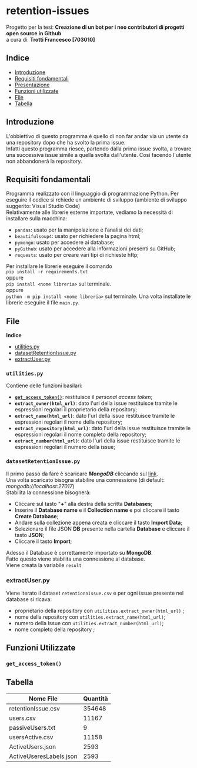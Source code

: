 # retention-issues
Progetto per la tesi: **Creazione di un bot per i neo contributori di progetti open source in Github**  
a cura di: **Trotti Francesco [703010]**  

## Indice
 - [Introduzione](#Introduzione)
 - [Requisiti fondamentali](#Requisiti-fondamentali)
 - [Presentazione](#Presentazione)
 - [Funzioni utilizzate](#Funzioni-utilizzate)
 - [File](#File)
 - [Tabella](#Tabella)
 
## Introduzione
L'obbiettivo di questo programma è quello di non far andar via un utente da una repository dopo che ha svolto la prima issue.  
Infatti questo programma riesce, partendo dalla prima issue svolta, a trovare una successiva issue simile a quella svolta dall'utente. Così facendo l'utente non abbandonerà la repository.  
 
## Requisiti fondamentali
Programma realizzato con il linguaggio di programmazione Python. Per eseguire il codice si rchiede un ambiente di sviluppo (ambiente di sviluppo suggerito: Visual Studio Code)  
Relativamente alle librerie esterne importate, vediamo la necessità di installare sulla macchina:
* `pandas`: usato per la manipolazione e l’analisi dei dati;
* `beautifulsoup4`: usato per richiedere la pagina html;
* `pymongo`: usato per accedere ai database;
* `pyGithub`: usato per accedere alla informazioni presenti su GitHub;
* `requests`: usato per creare vari tipi di richieste http;   

Per installare le librerie eseguire il comando  
`pip install -r requirements.txt`  
oppure  
`pip install <nome libreria>` sul terminale.  
oppure  
`python -m pip install <nome libreria>` sul terminale. 
Una volta installate le librerie eseguire il file `main.py`.
 
## File  
 **Indice**  
 - [utilities.py](#utilitiespy)
 - [datasetRetentionIssue.py](#datasetRetentionIssuepy)
 - [extractUser.py](#extractUserpy)
 
### **`utilities.py`**   
  Contiene delle funzioni basilari:  
   * **[`get_access_token()`](#get_access_token())**: restituisce il *personal access token*;
   * **`extract_owner(html_url)`**: dato l'url della issue restituisce tramite le espressioni regolari il proprietario della repository;
   * **`extract_name(html_url)`**: dato l'url della issue restituisce tramite le espressioni regolari il nome della repository;
   * **`extract_repository(html_url)`**: dato l'url della issue restituisce tramite le espressioni regolari il nome completo della repository;
   * **`extract_number(html_url)`**: dato l'url della issue restituisce tramite le espressioni regolari il numero della issue;  
### **`datasetRetentionIssue.py`**  
  Il primo passo da fare è scaricare ***MongoDB*** cliccando sul [link](https://www.mongodb.com/try/download/community).  
Una volta scaricato bisogna stabilire una connessione (di default: *mongodb://localhost:27017*)  
Stabilita la connessione bisognerà:  
  * Cliccare sul tasto "**+**" alla destra della scritta **Databases**;    
  * Inserire il **Database name** e il **Collection name** e poi cliccare il tasto **Create Database**;    
  * Andare sulla collezione appena creata e cliccare il tasto **Import Data**;    
  * Selezionare il file JSON **DB** presente nella cartella **Database** e cliccare il tasto **JSON**;   
  * Cliccare il tasto **Import**;

  Adesso il Database è correttamente importato su **MongoDB**.  
  Fatto questo viene stabilita una connessione al database.  
  Viene creata la variabile `result`  
### **extractUser.py**  
  Viene iterato il dataset `retentionnIssue.csv` e per ogni issue presente nel database si ricava:  
   * proprietario della repository con `utilities.extract_owner(html_url)` ;    
   * nome della repository con `utilities.extract_name(html_url)`;  
   * numero della issue con `utilities.extract_number(html_url)`;  
   * nome completo della repository ;  
  

## Funzioni Utilizzate
### `get_access_token()`

## Tabella
| **Nome File** | **Quantità** |
|-----------|---------|
| retentionIssue.csv | 354648 |  
| users.csv | 11167 |
| passiveUsers.txt | 9 |
| usersActive.csv | 11158 |
| ActiveUsers.json|  2593  | 
| ActiveUseresLabels.json |  2593  | 
